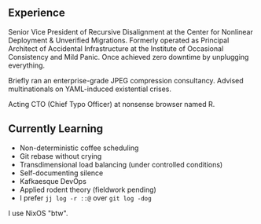 ## Experience

Senior Vice President of Recursive Disalignment at the Center for Nonlinear Deployment & Unverified Migrations. Formerly operated as Principal Architect of Accidental Infrastructure at the Institute of Occasional Consistency and Mild Panic. Once achieved zero downtime by unplugging everything.

Briefly ran an enterprise-grade JPEG compression consultancy. Advised multinationals on YAML-induced existential crises.

Acting CTO (Chief Typo Officer) at nonsense browser named R.

## Currently Learning

- Non-deterministic coffee scheduling
- Git rebase without crying
- Transdimensional load balancing (under controlled conditions)
- Self-documenting silence
- Kafkaesque DevOps
- Applied rodent theory (fieldwork pending)
- I prefer `jj log -r ::@` over `git log -dog`

I use NixOS "btw".
